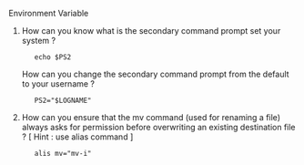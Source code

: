 Environment Variable

1. How can you know what is the secondary command prompt set your system ?

          echo $PS2
   How can you change the secondary command prompt from the default to your username ?

          PS2="$LOGNAME"

2. How can you ensure that the mv command (used for renaming a file) always asks for permission before overwriting an existing destination file ? 
   [ Hint : use alias command ]

          alis mv="mv-i"
